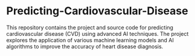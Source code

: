 # Predicting-Cardiovascular-Disease
This repository contains the project and source code for predicting cardiovascular disease (CVD) using advanced AI techniques. The project explores the application of various machine learning models and AI algorithms to improve the accuracy of heart disease diagnosis.
